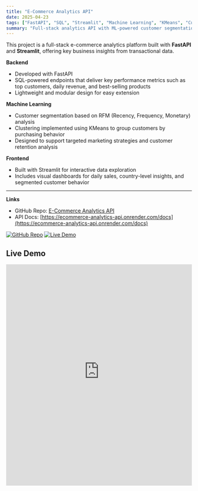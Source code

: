 ```yaml
---
title: "E-Commerce Analytics API"
date: 2025-04-23
tags: ["FastAPI", "SQL", "Streamlit", "Machine Learning", "KMeans", "Customer Segmentation"]
summary: "Full-stack analytics API with ML-powered customer segmentation using RFM and KMeans"
---
```


This project is a full-stack e-commerce analytics platform built with **FastAPI** and **Streamlit**, offering key business insights from transactional data.

**Backend**  
- Developed with FastAPI  
- SQL-powered endpoints that deliver key performance metrics such as top customers, daily revenue, and best-selling products  
- Lightweight and modular design for easy extension

**Machine Learning**  
- Customer segmentation based on RFM (Recency, Frequency, Monetary) analysis  
- Clustering implemented using KMeans to group customers by purchasing behavior  
- Designed to support targeted marketing strategies and customer retention analysis

**Frontend**  
- Built with Streamlit for interactive data exploration  
- Includes visual dashboards for daily sales, country-level insights, and segmented customer behavior  

---

**Links**  
- GitHub Repo: [E-Commerce Analytics API](https://github.com/anapernalete/ecommerce-analytics-api)  
- API Docs: [https://ecommerce-analytics-api.onrender.com/docs](https://ecommerce-analytics-api.onrender.com/docs)

[![GitHub Repo](https://img.shields.io/badge/View%20Code-GitHub-black?logo=github)](https://github.com/anapernalete/ecommerce-analytics-api)
[![Live Demo](https://img.shields.io/badge/Launch-Demo-blue)](https://ecommerce-analytics-api.onrender.com/docs)

## Live Demo

<iframe src="https://ecommerce-analytics-api.streamlit.app" width="100%" height="600px" frameborder="0"></iframe>
